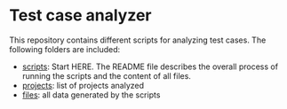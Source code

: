 # Test case analyzer

This repository contains different scripts for analyzing test cases. The following folders are included:

- [scripts](./scripts): Start HERE. The README file describes the overall process of running the scripts and the content of all files.
- [projects](./projects): list of projects analyzed
- [files](./files): all data generated by the scripts